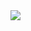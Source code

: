 <img src="https://github-readme-stats.vercel.app/api/top-langs/?username=kimjy97&layout=compact&theme=dark">
